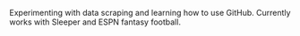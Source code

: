 Experimenting with data scraping and learning how to use GitHub. Currently works with Sleeper and ESPN fantasy football.
